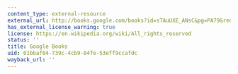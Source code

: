 ```yaml
---
content_type: external-resource
external_url: http://books.google.com/books?id=sTAuUXE_ANsC&pg=PA79&redir_esc=y#v=onepage&q&f=false
has_external_license_warning: true
license: https://en.wikipedia.org/wiki/All_rights_reserved
status: ''
title: Google Books
uid: 01bbaf04-739c-4cb9-84fe-53eff9ccafdc
wayback_url: ''
---
```

